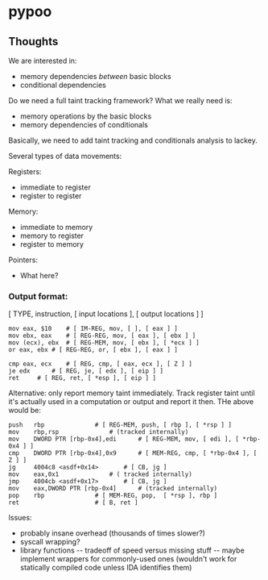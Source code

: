 pypoo
=====

## Thoughts

We are interested in:

- memory dependencies *between* basic blocks
- conditional dependencies

Do we need a full taint tracking framework? What we really need is:

- memory operations by the basic blocks
- memory dependencies of conditionals

Basically, we need to add taint tracking and conditionals analysis to lackey.


Several types of data movements:

Registers:

- immediate to register
- register to register


Memory:

- immediate to memory
- memory to register
- register to memory


Pointers:

- What here?

### Output format:

[ TYPE, instruction, [ input locations ], [ output locations ] ]

```
mov eax, $10	# [ IM-REG, mov, [ ], [ eax ] ]
mov ebx, eax	# [ REG-REG, mov, [ eax ], [ ebx ] ]
mov (ecx), ebx  # [ REG-MEM, mov, [ ebx ], [ *ecx ] ]
or eax, ebx	# [ REG-REG, or, [ ebx ], [ eax ] ]

cmp eax, ecx	# [ REG, cmp, [ eax, ecx ], [ Z ] ]
je edx		# [ REG, je, [ edx ], [ eip ] ]
ret		# [ REG, ret, [ *esp ], [ eip ] ]
```

Alternative: only report memory taint immediately. Track register taint until it's actually used in a computation or output and report it then. THe above would be:

```
push   rbp				# [ REG-MEM, push, [ rbp ], [ *rsp ] ]
mov    rbp,rsp				# (tracked internally)
mov    DWORD PTR [rbp-0x4],edi		# [ REG-MEM, mov, [ edi ], [ *rbp-0x4 ] ]
cmp    DWORD PTR [rbp-0x4],0x9		# [ MEM-REG, cmp, [ *rbp-0x4 ], [ Z ] ]
jg     4004c8 <asdf+0x14>		# [ CB, jg ]
mov    eax,0x1				# ( tracked internally)
jmp    4004cb <asdf+0x17>		# [ CB, jg ]
mov    eax,DWORD PTR [rbp-0x4]		# (tracked internally)
pop    rbp				# [ MEM-REG, pop,  [ *rsp ], rbp ]
ret    					# [ B, ret ]
```

Issues:

- probably insane overhead (thousands of times slower?)
- syscall wrapping?
- library functions
-- tradeoff of speed versus missing stuff
-- maybe implement wrappers for commonly-used ones (wouldn't work for statically compiled code unless IDA identifies them)
